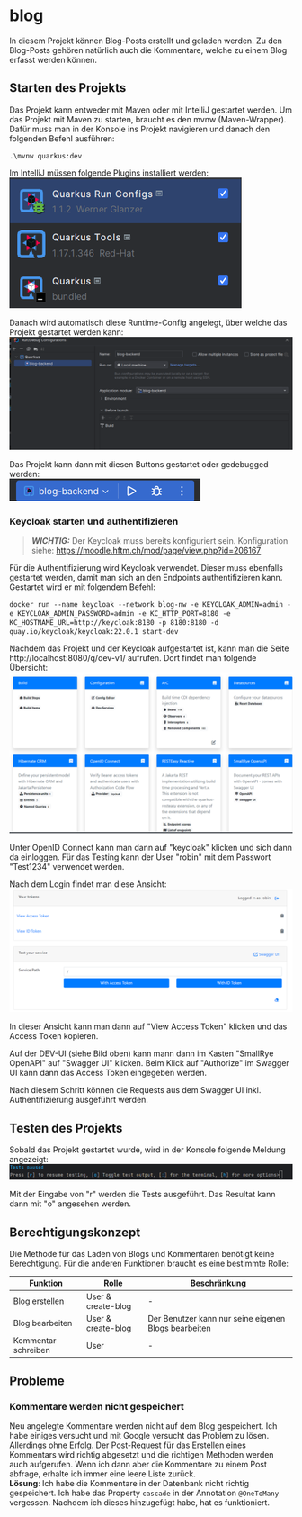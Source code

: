 # blog

In diesem Projekt können Blog-Posts erstellt und geladen werden. Zu den Blog-Posts gehören natürlich auch die Kommentare, welche zu einem Blog erfasst werden können.

## Starten des Projekts
Das Projekt kann entweder mit Maven oder mit IntelliJ gestartet werden.
Um das Projekt mit Maven zu starten, braucht es den mvnw (Maven-Wrapper). Dafür muss man in der Konsole ins Projekt navigieren und danach den folgenden Befehl ausführen:
```shell
.\mvnw quarkus:dev
```

Im IntelliJ müssen folgende Plugins installiert werden:<br>
![intellij-quarkus-plugins.png](readme-images%2Fintellij-quarkus-plugins.png)

Danach wird automatisch diese Runtime-Config angelegt, über welche das Projekt gestartet werden kann:
![intellij-quarkus-runtime-config.png](readme-images%2Fintellij-quarkus-runtime-config.png)

Das Projekt kann dann mit diesen Buttons gestartet oder gedebugged werden:<br>
![intellij-start.png](readme-images%2Fintellij-start.png)

### Keycloak starten und authentifizieren
> **_WICHTIG:_**  Der Keycloak muss bereits konfiguriert sein. Konfiguration siehe: https://moodle.hftm.ch/mod/page/view.php?id=206167

Für die Authentifizierung wird Keycloak verwendet. Dieser muss ebenfalls gestartet werden, damit man sich an den Endpoints authentifizieren kann. Gestartet wird er mit folgendem Befehl:
```shell
docker run --name keycloak --network blog-nw -e KEYCLOAK_ADMIN=admin -e KEYCLOAK_ADMIN_PASSWORD=admin -e KC_HTTP_PORT=8180 -e KC_HOSTNAME_URL=http://keycloak:8180 -p 8180:8180 -d quay.io/keycloak/keycloak:22.0.1 start-dev
```
Nachdem das Projekt und der Keycloak aufgestartet ist, kann man die Seite http://localhost:8080/q/dev-v1/ aufrufen. Dort findet man folgende Übersicht:
![quarkus-overview.png](readme-images%2Fquarkus-overview.png)

Unter OpenID Connect kann man dann auf "keycloak" klicken und sich dann da einloggen. Für das Testing kann der User "robin" mit dem Passwort "Test1234" verwendet werden.

Nach dem Login findet man diese Ansicht:
![oidc-overview.png](readme-images%2Foidc-overview.png)

In dieser Ansicht kann man dann auf "View Access Token" klicken und das Access Token kopieren.

Auf der DEV-UI (siehe Bild oben) kann mann dann im Kasten "SmallRye OpenAPI" auf "Swagger UI" klicken. Beim Klick auf "Authorize" im Swagger UI kann dann das Access Token eingegeben werden.

Nach diesem Schritt können die Requests aus dem Swagger UI inkl. Authentifizierung ausgeführt werden.

## Testen des Projekts
Sobald das Projekt gestartet wurde, wird in der Konsole folgende Meldung angezeigt:
![quarkus-tests.png](readme-images%2Fquarkus-tests.png)

Mit der Eingabe von "r" werden die Tests ausgeführt. Das Resultat kann dann mit "o" angesehen werden.

## Berechtigungskonzept

Die Methode für das Laden von Blogs und Kommentaren benötigt keine Berechtigung. Für die anderen Funktionen braucht es eine bestimmte Rolle:

| Funktion           | Rolle           | Beschränkung                                   |
|-------------------|-----------------|-----------------------------------------------|
| Blog erstellen    | User & create-blog | -                                             |
| Blog bearbeiten   | User & create-blog | Der Benutzer kann nur seine eigenen Blogs bearbeiten |
| Kommentar schreiben | User           | -                                             |


## Probleme
### Kommentare werden nicht gespeichert
Neu angelegte Kommentare werden nicht auf dem Blog gespeichert. Ich habe einiges versucht und mit Google versucht das Problem zu lösen. Allerdings ohne Erfolg.
Der Post-Request für das Erstellen eines Kommentars wird richtig abgesetzt und die richtigen Methoden werden auch aufgerufen. Wenn ich dann aber die Kommentare zu einem Post abfrage, erhalte ich immer eine leere Liste zurück.
</br>**Lösung**: Ich habe die Kommentare in der Datenbank nicht richtig gespeichert. Ich habe das Property `cascade` in der Annotation `@OneToMany` vergessen. Nachdem ich dieses hinzugefügt habe, hat es funktioniert.
